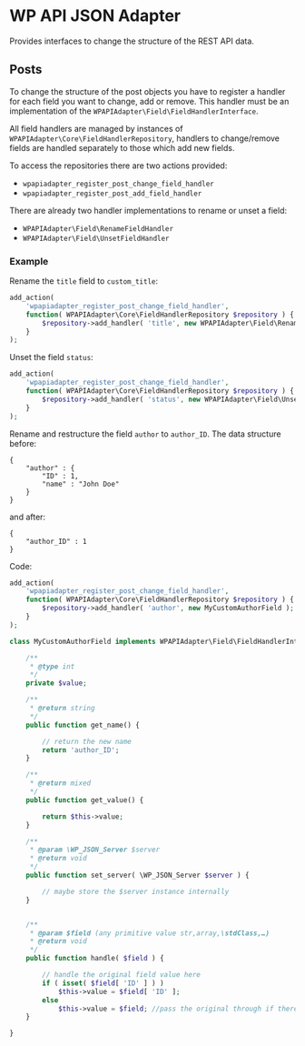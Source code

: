 # WP API JSON Adapter
Provides interfaces to change the structure of the REST API data.

## Posts

To change the structure of the post objects you have to register a handler for each field you want to change, add or
remove. This handler must be an implementation of the `WPAPIAdapter\Field\FieldHandlerInterface`.

All field handlers are managed by instances of `WPAPIAdapter\Core\FieldHandlerRepository`, handlers to change/remove fields
are handled separately to those which add new fields.

To access the repositories there are two actions provided:
 * `wpapiadapter_register_post_change_field_handler`
 * `wpapiadapter_register_post_add_field_handler`

There are already two handler implementations to rename or unset a field:
  * `WPAPIAdapter\Field\RenameFieldHandler`
  * `WPAPIAdapter\Field\UnsetFieldHandler`

### Example

Rename the `title` field to `custom_title`:

```php
add_action(
	'wpapiadapter_register_post_change_field_handler',
	function( WPAPIAdapter\Core\FieldHandlerRepository $repository ) {
		$repository->add_handler( 'title', new WPAPIAdapter\Field\RenameFieldHandler( 'custom_title' );
	}
);
```

Unset the field `status`:

```php
add_action(
	'wpapiadapter_register_post_change_field_handler',
	function( WPAPIAdapter\Core\FieldHandlerRepository $repository ) {
		$repository->add_handler( 'status', new WPAPIAdapter\Field\UnsetFieldHander );
	}
);
```

Rename and restructure the field `author` to `author_ID`. The data structure before:

```
{
	"author" : {
		"ID" : 1,
		"name" : "John Doe"
	}
}
```
and after:
```
{
	"author_ID" : 1
}
```

Code:
```php
add_action(
	'wpapiadapter_register_post_change_field_handler',
	function( WPAPIAdapter\Core\FieldHandlerRepository $repository ) {
		$repository->add_handler( 'author', new MyCustomAuthorField );
	}
);

class MyCustomAuthorField implements WPAPIAdapter\Field\FieldHandlerInterface {

	/**
	 * @type int
	 */
	private $value;

	/**
     * @return string
     */
    public function get_name() {

        // return the new name
        return 'author_ID';
    }

    /**
     * @return mixed
     */
    public function get_value() {

        return $this->value;
    }

    /**
     * @param \WP_JSON_Server $server
     * @return void
     */
    public function set_server( \WP_JSON_Server $server ) {

        // maybe store the $server instance internally
    }


    /**
     * @param $field (any primitive value str,array,\stdClass,…)
     * @return void
     */
    public function handle( $field ) {

        // handle the original field value here
        if ( isset( $field[ 'ID' ] ) )
            $this->value = $field[ 'ID' ];
        else
            $this->value = $field; //pass the original through if there is an unexpected structure
    }

}
```